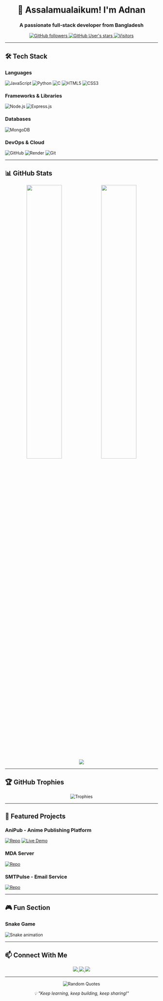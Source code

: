 <h1 align="center">👋 Assalamualaikum! I'm Adnan</h1>
<h3 align="center">A passionate full-stack developer from Bangladesh</h3>

<p align="center">
  <a href="https://github.com/Adnan123456a?tab=followers">
    <img alt="GitHub followers" src="https://img.shields.io/github/followers/adnan123456a?color=green&logo=github">
  </a>
  <a href="https://github.com/Adnan123456a">
    <img alt="GitHub User's stars" src="https://img.shields.io/github/stars/adnan123456a?color=red&logo=github">
  </a>
  <a href="https://visitor-badge.laobi.icu/badge?page_id=adnan123456a.adnan123456a">
    <img alt="Visitors" src="https://visitor-badge.laobi.icu/badge?page_id=adnan123456a.adnan123456a">
  </a>
</p>

---

## 🛠️ Tech Stack

### Languages
![JavaScript](https://img.shields.io/badge/JavaScript-F7DF1E?style=for-the-badge&logo=javascript&logoColor=black)
![Python](https://img.shields.io/badge/Python-3776AB?style=for-the-badge&logo=python&logoColor=white)
![C](https://img.shields.io/badge/C-00599C?style=for-the-badge&logo=c&logoColor=white)
![HTML5](https://img.shields.io/badge/HTML5-E34F26?style=for-the-badge&logo=html5&logoColor=white)
![CSS3](https://img.shields.io/badge/CSS3-1572B6?style=for-the-badge&logo=css3&logoColor=white)

### Frameworks & Libraries
![Node.js](https://img.shields.io/badge/Node.js-339933?style=for-the-badge&logo=nodedotjs&logoColor=white)
![Express.js](https://img.shields.io/badge/Express.js-000000?style=for-the-badge&logo=express&logoColor=white)

### Databases
![MongoDB](https://img.shields.io/badge/MongoDB-47A248?style=for-the-badge&logo=mongodb&logoColor=white)

### DevOps & Cloud
![GitHub](https://img.shields.io/badge/GitHub-100000?style=for-the-badge&logo=github&logoColor=white)
![Render](https://img.shields.io/badge/Render-46E3B7?style=for-the-badge&logo=render&logoColor=white)
![Git](https://img.shields.io/badge/Git-F05032?style=for-the-badge&logo=git&logoColor=white)

---

## 📊 GitHub Stats

<p align="center">
  <img width="48%" src="https://github-readme-stats.vercel.app/api?username=adnan123456a&show_icons=true&theme=radical&hide_border=true" />
  <img width="48%" src="https://github-readme-streak-stats.herokuapp.com/?user=adnan123456a&theme=radical&hide_border=true" />
</p>

<p align="center">
  <img src="https://github-readme-stats.vercel.app/api/top-langs/?username=adnan123456a&layout=compact&theme=radical&hide_border=true" />
</p>

---

## 🏆 GitHub Trophies

<p align="center">
  <img src="https://github-profile-trophy.vercel.app/?username=adnan123456a&theme=radical&column=7&margin-w=15&margin-h=15" alt="Trophies" />
</p>

---

## 🚀 Featured Projects

### AniPub - Anime Publishing Platform
[![Repo](https://img.shields.io/badge/Repo-100000?style=for-the-badge&logo=github&logoColor=white)](https://github.com/AnimePub)
[![Live Demo](https://img.shields.io/badge/Live_Demo-0CCE6B?style=for-the-badge&logo=render&logoColor=white)](https://anipub.adnandluffy.com/)

### MDA Server
[![Repo](https://img.shields.io/badge/Repo-100000?style=for-the-badge&logo=github&logoColor=white)](https://github.com/AdnanDLuffy/MDA-Server)

### SMTPulse - Email Service
[![Repo](https://img.shields.io/badge/Repo-100000?style=for-the-badge&logo=github&logoColor=white)](https://github.com/Adnan-D-Luffy/smtpulse)

---

## 🎮 Fun Section

### Snake Game
![Snake animation](https://github.com/adnan123456a/adnan123456a/blob/output/github-contribution-grid-snake.svg)

---

## 📫 Connect With Me

<p align="center">
  <a href="https://www.facebook.com/WallaHabibi.Adnan">
    <img src="https://img.shields.io/badge/Facebook-1877F2?style=for-the-badge&logo=facebook&logoColor=white" />
  </a>
  <a href="https://www.instagram.com/adnand.luffy">
    <img src="https://img.shields.io/badge/Instagram-E4405F?style=for-the-badge&logo=instagram&logoColor=white" />
  </a>
  <a href="https://github.com/adnan123456a">
    <img src="https://img.shields.io/badge/GitHub-100000?style=for-the-badge&logo=github&logoColor=white" />
  </a>
</p>

---

<p align="center">
  <img src="https://quotes-github-readme.vercel.app/api?type=horizontal&theme=radical" alt="Random Quotes">
</p>

<p align="center"> 
  <i>💡 "Keep learning, keep building, keep sharing!"</i>
</p>
